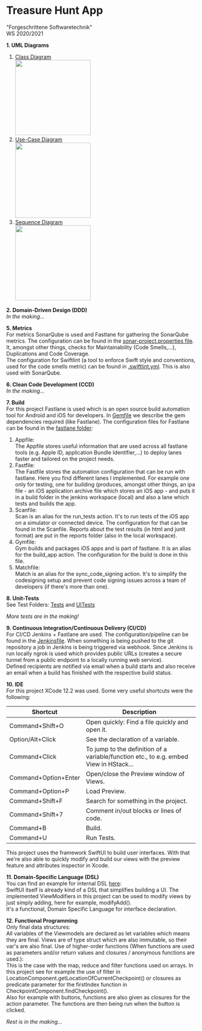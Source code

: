 
# Treasure Hunt App
"Forgeschrittene Softwaretechnik"  
WS 2020/2021

**1. UML Diagrams**

1. [Class Diagram](https://github.com/vynguyen1/treasure-hunt-app-ds-20-21/tree/main/UML/Class_Diagram.png)  
	<img src="https://github.com/vynguyen1/treasure-hunt-app-ds-20-21/tree/main/UML/Class_Diagram.png" width="200">  
2. [Use-Case Diagram](https://github.com/vynguyen1/treasure-hunt-app-ds-20-21/tree/main/UML/Use_Case_Diagram.png)  
	<img src="https://github.com/vynguyen1/treasure-hunt-app-ds-20-21/tree/main/UML/Use_Case_Diagram.png" width="200">  
3. [Sequence Diagram](https://github.com/vynguyen1/treasure-hunt-app-ds-20-21/tree/main/UML/Sequence_Diagram.png)  
	<img src="https://github.com/vynguyen1/treasure-hunt-app-ds-20-21/tree/main/UML/Sequence_Diagram.png" width="200">  

**2. Domain-Driven Design (DDD)**  
*In the making...*

**5. Metrics**  
For metrics SonarQube is used and Fastlane for gathering the SonarQube metrics. The configuration can be found in the [sonar-project.properties file](https://github.com/vynguyen1/treasure-hunt-app-ds-20-21/tree/main/sonar-project.properties). It, amongst other things, checks for Maintainability (Code Smells,...), Duplications and Code Coverage.  
The configuration for Swiftlint (a tool to enforce Swift style and conventions, used for the code smells metric) can be found in [.swiftlint.yml](https://github.com/vynguyen1/treasure-hunt-app-ds-20-21/tree/main/fastlane/.swiftlint.yml). This is also used with SonarQube.  

**6. Clean Code Development (CCD)**  
*In the making...*

**7. Build**  
For this project Fastlane is used which is an open source build automation tool for Android and iOS for developers. In [Gemfile](https://github.com/vynguyen1/treasure-hunt-app-ds-20-21/tree/main/Gemfile) we describe the gem dependencies required (like Fastlane).
The configuration files for Fastlane can be found in the [fastlane folder](https://github.com/vynguyen1/treasure-hunt-app-ds-20-21/tree/main/fastlane):

1. Appfile:  
	The Appfile stores useful information that are used across all fastlane tools (e.g. Apple ID, application Bundle Identifier,...) to deploy lanes faster and tailored on the project needs.
2. Fastfile:  
	The Fastfile stores the automation configuration that can be run with fastlane. Here you find different lanes I implemented. For example one only for testing, one for building (produces, amongst other things, an ipa file - an iOS application archive file which stores an iOS app - and puts it in a build folder in the jenkins workspace (local) and also a lane which tests and builds the app.
3. Scanfile:  
	Scan is an alias for the run_tests action. It's to run tests of the iOS app on a simulator or connected device. The configuration for that can be found in the Scanfile. Reports about the test results (in html and junit format) are put in the reports folder (also in the local workspace).
4. Gymfile:  
	Gym builds and packages iOS apps and is part of fastlane. It is an alias for the build_app action. The configuration for the build is done in this file.
5. Matchfile:  
	Match is an alias for the sync\_code\_signing action. It's to simplify the codesigning setup and prevent code signing issues across a team of developers (if there's more than one).


**8. Unit-Tests**  
See Test Folders: [Tests](https://github.com/vynguyen1/treasure-hunt-app-ds-20-21/tree/main/TreasureHuntAppTests) and [UITests](https://github.com/vynguyen1/treasure-hunt-app-ds-20-21/tree/main/TreasureHuntAppUITests)

*More tests are in the making!*

**9. Continuous Integration/Continuous Delivery (CI/CD)**  
For CI/CD Jenkins + Fastlane are used. The configuration/pipeline can be found in the [Jenkinsfile](https://github.com/vynguyen1/treasure-hunt-app-ds-20-21/tree/main/pipelines/Jenkinsfile). When something is being pushed to the git repository a job in Jenkins is being triggered via webhook. Since Jenkins is run locally ngrok is used which provides public URLs (creates a secure tunnel from a public endpoint to a locally running web service).  
Defined recipients are notified via email when a build starts and also receive an email when a build has finished with the respective build status.

**10. IDE**  
For this project XCode 12.2 was used. Some very useful shortcuts were the following:

| Shortcut      			| Description                    				  			|
| ------------------------- | --------------------------------------------------------- |
| Command+Shift+O   		| Open quickly: Find a file quickly and open it.   			|
| Option/Alt+Click  		| See the declaration of a variable.     		   			|
| Command+Click		    	| To jump to the definition of a variable/function etc., to e.g. embed View in HStack...	|
| Command+Option+Enter  	| Open/close the Preview window of Views.		   			|
| Command+Option+P		  	| Load Preview.		   										|
| Command+Shift+F		  	| Search for something in the project.				   		|
| Command+Shift+7	  		| Comment in/out blocks or lines of code.     	   			|
| Command+B			  		| Build. 							    		   			|
| Command+U			  		| Run Tests.						     		   			|

This project uses the framework SwiftUI to build user interfaces. With that we're also able to quickly modify and build our views with the preview feature and attributes inspector in Xcode.

**11. Domain-Specific Language (DSL)**  
You can find an example for internal DSL [here](https://github.com/vynguyen1/treasure-hunt-app-ds-20-21/tree/main/TreasureHuntApp/View/DSL-Example/DSL_Example):  
SwiftUI itself is already kind of a DSL that simplifies building a UI. The implemented ViewModifiers in this project can be used to modify views by just simply adding, here for example, modifyAdd().  
It's a functional, Domain Specific Language for interface declaration.  

**12. Functional Programming**  
Only final data structures:  
All variables of the Viewmodels are declared as let variables which means they are final. Views are of type struct which are also immutable, so their var's are also final.
Use of higher-order functions (When functions are used as parameters and/or return values and closures / anonymous functions are used.):    
This is the case with the map, reduce and filter functions used on arrays. In this project see for example the use of filter in LocationComponent.getLocationOfCurrentCheckpoint() or closures as predicate parameter for the firstIndex function in CheckpointComponent.findCheckpoint().  
Also for example with buttons, functions are also given as closures for the action parameter. The functions are then being run when the button is clicked.

*Rest is in the making...*  